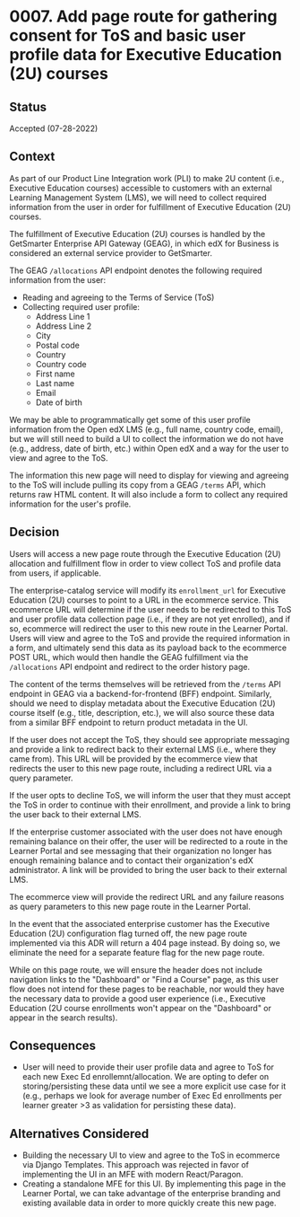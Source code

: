 # 0007. Add page route for gathering consent for ToS and basic user profile data for Executive Education (2U) courses

## Status

Accepted (07-28-2022)

## Context

As part of our Product Line Integration work (PLI) to make 2U content (i.e., Executive Education courses) accessible to customers with an external Learning Management System (LMS), we will need to collect required information from the user in order for fulfillment of Executive Education (2U) courses.

The fulfillment of Executive Education (2U) courses is handled by the GetSmarter Enterprise API Gateway (GEAG), in which edX for Business is considered an external service provider to GetSmarter. 

The GEAG `/allocations` API endpoint denotes the following required information from the user:

* Reading and agreeing to the Terms of Service (ToS)
* Collecting required user profile:
  * Address Line 1
  * Address Line 2
  * City
  * Postal code
  * Country
  * Country code
  * First name
  * Last name
  * Email
  * Date of birth

We may be able to programmatically get some of this user profile information from the Open edX LMS (e.g., full name, country code, email), but we will still need to build a UI to collect the information we do not have (e.g., address, date of birth, etc.) within Open edX and a way for the user to view and agree to the ToS.

The information this new page will need to display for viewing and agreeing to the ToS will include pulling its copy from a GEAG `/terms` API, which returns raw HTML content. It will also include a form to collect any required information for the user's profile.

## Decision

Users will access a new page route through the Executive Education (2U) allocation and fulfillment flow in order to view collect ToS and profile data from users, if applicable. 

The enterprise-catalog service will modify its `enrollment_url` for Executive Education (2U) courses to point to a URL in the ecommerce service. This ecommerce URL will determine if the user needs to be redirected to this ToS and user profile data collection page (i.e., if they are not yet enrolled), and if so, ecommerce will redirect the user to this new route in the Learner Portal. Users will view and agree to the ToS and provide the required information in a form, and ultimately send this data as its payload back to the ecommerce POST URL, which would then handle the GEAG fulfillment via the `/allocations` API endpoint and redirect to the order history page.

The content of the terms themselves will be retrieved from the `/terms` API endpoint in GEAG via a backend-for-frontend (BFF) endpoint. Similarly, should we need to display metadata about the Executive Education (2U) course itself (e.g., title, description, etc.), we will also source these data from a similar BFF endpoint to return product metadata in the UI.

If the user does not accept the ToS, they should see appropriate messaging and provide a link to redirect back to their external LMS (i.e., where they came from). This URL will be provided by the ecommerce view that redirects the user to this new page route, including a redirect URL via a query parameter.

If the user opts to decline ToS, we will inform the user that they must accept the ToS in order to continue with their enrollment, and provide a link to bring the user back to their external LMS.

If the enterprise customer associated with the user does not have enough remaining balance on their offer, the user will be redirected to a route in the Learner Portal and see messaging that their organization no longer has enough remaining balance and to contact their organization's edX administrator. A link will be provided to bring the user back to their external LMS.

The ecommerce view will provide the redirect URL and any failure reasons as query parameters to this new page route in the Learner Portal.

In the event that the associated enterprise customer has the Executive Education (2U) configuration flag turned off, the new page route implemented via this ADR will return a 404 page instead. By doing so, we eliminate the need for a separate feature flag for the new page route.

While on this page route, we will ensure the header does not include navigation links to the "Dashboard" or "Find a Course" page, as this user flow does not intend for these pages to be reachable, nor would they have the necessary data to provide a good user experience (i.e., Executive Education (2U course enrollments won't appear on the "Dashboard" or appear in the search results).

## Consequences

* User will need to provide their user profile data and agree to ToS for each new Exec Ed enrollemnt/allocation. We are opting to defer on storing/persisting these data until we see a more explicit use case for it (e.g., perhaps we look for average number of Exec Ed enrollments per learner greater >3 as validation for persisting these data).

## Alternatives Considered

* Building the necessary UI to view and agree to the ToS in ecommerce via Django Templates. This approach was rejected in favor of implementing the UI in an MFE with modern React/Paragon.
* Creating a standalone MFE for this UI. By implementing this page in the Learner Portal, we can take advantage of the enterprise branding and existing available data in order to more quickly create this new page.
